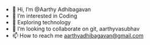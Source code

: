 - 👋 Hi, I’m @Aarthy Adhibagavan
- 👀 I’m interested in Coding
- 🌱 Exploring technology
- 💞️ I’m looking to collaborate on git,  aarthyvasubhav
- 📫 How to reach me aarthyadhibagavan@gmail.com

<!---
aarthyvasubhav/aarthyvasubhav is a ✨ special ✨ repository because its `README.md` (this file) appears on your GitHub profile.
You can click the Preview link to take a look at your changes.
--->
